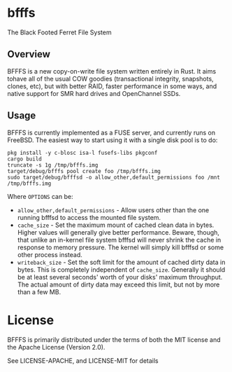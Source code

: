 # bfffs

The Black Footed Ferret File System

## Overview

BFFFS is a new copy-on-write file system written entirely in Rust.  It aims
tohave all of the usual COW goodies (transactional integrity, snapshots,
clones, etc), but with better RAID, faster performance in some ways, and
native support for SMR hard drives and OpenChannel SSDs.

## Usage

BFFFS is currently implemented as a FUSE server, and currently runs on
FreeBSD.  The easiest way to start using it with a single disk pool is to do:

```
pkg install -y c-blosc isa-l fusefs-libs pkgconf
cargo build
truncate -s 1g /tmp/bfffs.img
target/debug/bfffs pool create foo /tmp/bfffs.img
sudo target/debug/bfffsd -o allow_other,default_permissions foo /mnt /tmp/bfffs.img
```

Where `OPTIONS` can be:

* `allow_other,default_permissions` - Allow users other than the one running
  bfffsd to access the mounted file system.
* `cache_size` - Set the maximum mount of cached clean data in bytes.  Higher
  values will generally give better performance.  Beware, though, that unlike
  an in-kernel file system bfffsd will never shrink the cache in response to
  memory pressure.  The kernel will simply kill bfffsd or some other process
  instead.
* `writeback_size` - Set the soft limit for the amount of cached dirty data in
  bytes.  This is completely independent of `cache_size`.  Generally it should
  be at least several seconds' worth of your disks' maximum throughput.  The
  actual amount of dirty data may exceed this limit, but not by more than a few
  MB.

# License
BFFFS is primarily distributed under the terms of both the MIT license
and the Apache License (Version 2.0).

See LICENSE-APACHE, and LICENSE-MIT for details
